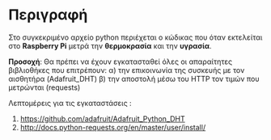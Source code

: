 # Περιγραφή 

Στο συγκεκριμένο αρχείο python περιέχεται ο κώδικας που όταν εκτελείται στο **Raspberry Pi** μετρά την **θερμοκρασία** και την **υγρασία**. 

**Προσοχή**: 
Θα πρέπει να έχουν εγκατασταθεί όλες οι απαραίτητες βιβλιοθήκες που επιτρέπουν:
α) την επικοινωνία της συσκευής με τον αισθητήρα (Adafruit_DHT)
β) την αποστολή μέσω του HTTP τον τιμών που μετρώνται (requests)

Λεπτομέρεις για τις εγκαταστάσεις :
1. https://github.com/adafruit/Adafruit_Python_DHT 
2. http://docs.python-requests.org/en/master/user/install/
